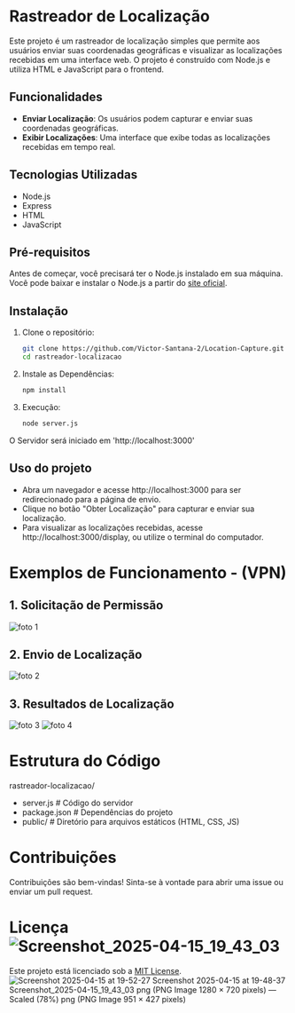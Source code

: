# Rastreador de Localização

Este projeto é um rastreador de localização simples que permite aos usuários enviar suas coordenadas geográficas e visualizar as localizações recebidas em uma interface web. O projeto é construído com Node.js e utiliza HTML e JavaScript para o frontend.

## Funcionalidades

- **Enviar Localização**: Os usuários podem capturar e enviar suas coordenadas geográficas.
- **Exibir Localizações**: Uma interface que exibe todas as localizações recebidas em tempo real.

## Tecnologias Utilizadas

- Node.js
- Express
- HTML
- JavaScript

## Pré-requisitos

Antes de começar, você precisará ter o Node.js instalado em sua máquina. Você pode baixar e instalar o Node.js a partir do [site oficial](https://nodejs.org/).

## Instalação

1. Clone o repositório:

   ```bash
   git clone https://github.com/Victor-Santana-2/Location-Capture.git
   cd rastreador-localizacao

2. Instale as Dependências:

   ```bash
   npm install

3. Execução:

   ```bash
   node server.js

O Servidor será iniciado em 'http://localhost:3000'

## Uso do projeto 

- Abra um navegador e acesse http://localhost:3000 para ser redirecionado para a página de envio.
- Clique no botão "Obter Localização" para capturar e enviar sua localização.
- Para visualizar as localizações recebidas, acesse http://localhost:3000/display, ou utilize o terminal do computador.

# Exemplos de Funcionamento - (VPN)
## 1. Solicitação de Permissão
![foto 1](https://github.com/user-attachments/assets/b1687dcb-47cf-45a4-95e9-a315d5a5c0fa)
## 2. Envio de Localização
![foto 2](https://github.com/user-attachments/assets/74d16d33-c254-4236-bb52-ed120315cf35)
## 3. Resultados de Localização
![foto 3](https://github.com/user-attachments/assets/5385462a-fd49-47c4-a751-f63e9a25d988)
![foto 4](https://github.com/user-attachments/assets/eb482bc0-b6be-4ea2-8365-16989480738e)


# Estrutura do Código

 rastreador-localizacao/
- server.js          # Código do servidor
- package.json       # Dependências do projeto
- public/            # Diretório para arquivos estáticos (HTML, CSS, JS)

# Contribuições
Contribuições são bem-vindas! Sinta-se à vontade para abrir uma issue ou enviar um pull request.

# Licença![Screenshot_2025-04-15_19_43_03](https://github.com/user-attachments/assets/a31d634d-ea17-4702-9cdd-e9c1eb5c639b)

Este projeto está licenciado sob a [MIT License](https://github.com/Victor-Santana-2/Location-Capture/blob/main/LICENSE).
![Screenshot 2025-04-15 at 19-52-27 Screenshot 2025-04-15 at 19-48-37 Screenshot_2025-04-15_19_43_03 png (PNG Image 1280 × 720 pixels) — Scaled (78%) png (PNG Image 951 × 427 pixels)](https://github.com/user-attachments/assets/88e8e529-9c89-4b27-9d20-d3e42c10917b)
